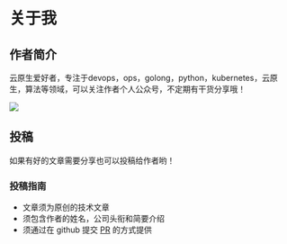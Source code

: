 # 关于我


## 作者简介
云原生爱好者，专注于devops，ops，golong，python，kubernetes，云原生，算法等领域，可以关注作者个人公众号，不定期有干货分享哦！

![](https://gitee.com/russellgao/blogs-image/raw/master/images/russellgao.jpg)

## 投稿
如果有好的文章需要分享也可以投稿给作者哟！

### 投稿指南

- 文章须为原创的技术文章
- 须包含作者的姓名，公司头衔和简要介绍
- 须通过在 github 提交 [PR](https://github.com/russellgao/blogs/pulls) 的方式提供


